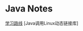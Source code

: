# Java Notes

[学习路线](https://blog.csdn.net/chenshiyang0806/article/details/79879269)
[Java调用Linux动态链接库]